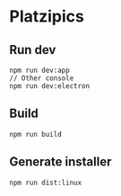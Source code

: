 # Platzipics

## Run dev

```shell
npm run dev:app
// Other console
npm run dev:electron
```

## Build

```shell
npm run build
```

## Generate installer

```shell
npm run dist:linux
```



